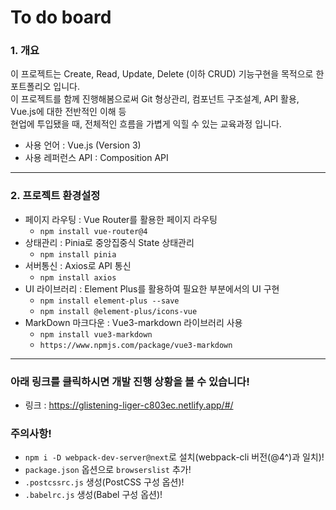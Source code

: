 # To do board

### 1. 개요

이 프로젝트는 Create, Read, Update, Delete (이하 CRUD) 기능구현을 목적으로 한 포트폴리오 입니다. <br />
이 프로젝트를 함께 진행해봄으로써 Git 형상관리, 컴포넌트 구조설계, API 활용, Vue.js에 대한 전반적인 이해 등<br />
현업에 투입됐을 때, 전체적인 흐름을 가볍게 익힐 수 있는 교육과정 입니다. <br />

-   사용 언어 : Vue.js (Version 3)
-   사용 레퍼런스 API : Composition API

---

### 2. 프로젝트 환경설정

-   페이지 라우팅 : Vue Router를 활용한 페이지 라우팅
    -   `npm install vue-router@4`
-   상태관리 : Pinia로 중앙집중식 State 상태관리
    -   `npm install pinia`
-   서버통신 : Axios로 API 통신
    -   `npm install axios`
-   UI 라이브러리 : Element Plus를 활용하여 필요한 부분에서의 UI 구현
    -   `npm install element-plus --save`
    -   `npm install @element-plus/icons-vue`
-   MarkDown 마크다운 : Vue3-markdown 라이브러리 사용
    -   `npm install vue3-markdown`
    -   `https://www.npmjs.com/package/vue3-markdown`

---

### 아래 링크를 클릭하시면 개발 진행 상황을 볼 수 있습니다!

-   링크 : https://glistening-liger-c803ec.netlify.app/#/

### 주의사항!

-   `npm i -D webpack-dev-server@next`로 설치(webpack-cli 버전(@4^)과 일치)!<br />
-   `package.json` 옵션으로 `browserslist` 추가!<br />
-   `.postcssrc.js` 생성(PostCSS 구성 옵션)!<br />
-   `.babelrc.js` 생성(Babel 구성 옵션)!<br />
